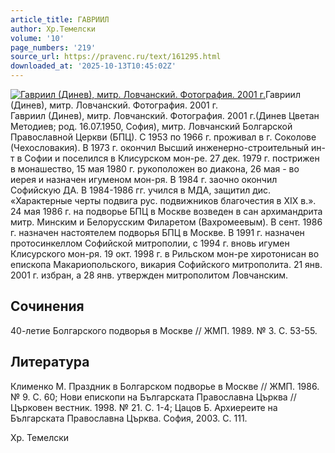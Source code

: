 ```yaml
---
article_title: ГАВРИИЛ
author: Хр.Темелски
volume: '10'
page_numbers: '219'
source_url: https://pravenc.ru/text/161295.html
downloaded_at: '2025-10-13T10:45:02Z'
---
```


[![Гавриил (Динев), митр. Ловчанский. Фотография. 2001 г.](https://pravenc.ru/data/822/466/1234/i200.jpg "Кликните для увеличения картинки")](https://pravenc.ru/data/822/466/1234/i400.jpg)Гавриил (Динев), митр. Ловчанский. Фотография. 2001 г.  
Гавриил (Динев), митр. Ловчанский. Фотография. 2001 г.(Динев Цветан Методиев; род. 16.07.1950, София), митр. Ловчанский Болгарской Православной Церкви (БПЦ). С 1953 по 1966 г. проживал в г. Соколове (Чехословакия). В 1973 г. окончил Высший инженерно-строительный ин-т в Софии и поселился в Клисурском мон-ре. 27 дек. 1979 г. пострижен в монашество, 15 мая 1980 г. рукоположен во диакона, 26 мая - во иерея и назначен игуменом мон-ря. В 1984 г. заочно окончил Софийскую ДА. В 1984-1986 гг. учился в МДА, защитил дис. «Характерные черты подвига рус. подвижников благочестия в XIX в.». 24 мая 1986 г. на подворье БПЦ в Москве возведен в сан архимандрита митр. Минским и Белорусским Филаретом (Вахромеевым). В сент. 1986 г. назначен настоятелем подворья БПЦ в Москве. В 1991 г. назначен протосинкеллом Софийской митрополии, с 1994 г. вновь игумен Клисурского мон-ря. 19 окт. 1998 г. в Рильском мон-ре хиротонисан во епископа Макариопольского, викария Софийского митрополита. 21 янв. 2001 г. избран, а 28 янв. утвержден митрополитом Ловчанским.

## Сочинения

40-летие Болгарского подворья в Москве // ЖМП. 1989. № 3. С. 53-55.

## Литература

Клименко М. Праздник в Болгарском подворье в Москве // ЖМП. 1986. № 9. С. 60; Нови епископи на Българската Православна Църква // Църковен вестник. 1998. № 21. С. 1-4; Цацов Б. Архиереите на Българската Православна Църква. София, 2003. С. 111.

Хр.  Темелски
